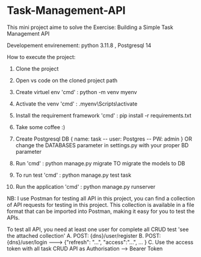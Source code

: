 # Task-Management-API

This mini project aime to solve the Exercise: Building a Simple Task Management API

Developement envirenement: python 3.11.8 , Postgresql 14

How to execute the project:

1. Clone the project 

2. Open vs code on the cloned project path 

3. Create virtuel env 'cmd' : python -m venv myenv 

4. Activate the venv 'cmd' : .myenv\Scripts\activate 

5. Install the requirement framework 'cmd' : pip install -r requirements.txt 

6. Take some coffee :)

7. Create Postgresql DB { name: task -- user: Postgres -- PW: admin } 
                     OR change the DATABASES parameter in settings.py with your proper BD parameter

8. Run 'cmd' : python manage.py migrate
     TO migrate the models to DB

9. To run test 'cmd' : python manage.py test task

10. Run the application 'cmd' : python manage.py runserver 


NB: I use Postman for testing all API in this project, you can find a collection of API requests for testing in this project.
    This collection is available in a file format that can be imported into Postman, making it easy for you to test the APIs.

To test all API, you need at least one user for complete all CRUD test 'see the attached collection'
    A. POST: {dns}/user/register 
    B. POST: {dns}/user/login ---> {"refresh": "...", "access":"...", ... }
    C. Use the access token with all task CRUD API as Authorisation --> Bearer Token